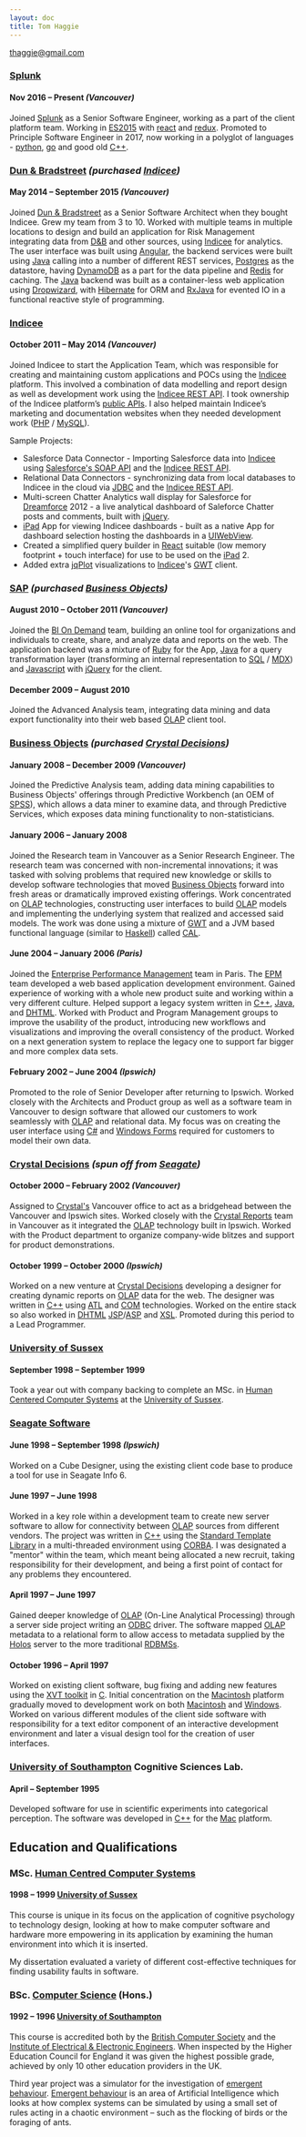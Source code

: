 ```yaml
---
layout: doc
title: Tom Haggie
---
```


<thaggie@gmail.com>

### [Splunk][splunk]

#### Nov 2016 – Present *(Vancouver)*

Joined [Splunk][splunk] as a Senior Software Engineer, working as a part of the
client platform team. Working in [ES2015] with [react] and [redux]. Promoted to Principle
Software Engineer in 2017, now working in a polyglot of languages - [python], [go]
and good old [C++][cpp].


### [Dun & Bradstreet][dnb] *(purchased [Indicee][indicee])*

#### May 2014 – September 2015 *(Vancouver)*

Joined [Dun & Bradstreet][dnb] as a Senior Software Architect when they bought Indicee. Grew my team from 3 to 10. Worked with multiple teams in multiple locations to design and build an application for Risk Management integrating data from [D&B][dnb] and other sources, using [Indicee][indicee] for analytics. The user interface was built using [Angular][angular], the backend services were built using [Java][java] calling into a number of different REST services, [Postgres][postgres] as the datastore, having [DynamoDB][dynamo-db] as a part for the data pipeline and [Redis][redis] for caching. The [Java][java] backend was built as a container-less web application using [Dropwizard][dropwizard], with [Hibernate][hibernate] for ORM and [RxJava][rx-java] for evented IO in a functional reactive style of programming.

### [Indicee][indicee]

#### October 2011 – May 2014 *(Vancouver)*

Joined Indicee to start the Application Team, which was responsible for creating and maintaining custom applications and POCs using the [Indicee][indicee] platform. This involved a combination of data modelling and report design as well as development work using the [Indicee REST API][indicee-api]. I took ownership of the Indicee platform’s [public APIs][indicee-api]. I also helped maintain Indicee’s marketing and documentation websites when they needed development work ([PHP][php] / [MySQL][mysql]).

Sample Projects:

* Salesforce Data Connector - Importing Salesforce data into [Indicee][indicee] using [Salesforce's SOAP API][salesforce-api] and the [Indicee REST API][indicee-api].
* Relational Data Connectors - synchronizing data from local databases to Indicee in the cloud via [JDBC][jdbc] and the [Indicee REST API][indicee-api].
* Multi-screen Chatter Analytics wall display for Salesforce for [Dreamforce][dreamforce] 2012 - a live analytical dashboard of Saleforce Chatter posts and comments, built with [jQuery][jquery].
* [iPad][ipad] App for viewing Indicee dashboards - built as a native App for dashboard selection hosting the dashboards in a [UIWebView][uiwebview].
* Created a simplified query builder in [React][react] suitable (low memory footprint + touch interface) for use to be used on the [iPad][ipad] 2.
* Added extra [jqPlot][jqPlot] visualizations to [Indicee][indicee]'s [GWT][gwt] client.

### [SAP][sap] *(purchased [Business Objects][bo])*

#### August 2010 – October 2011 *(Vancouver)*
Joined the [BI On Demand][bi-on-demand] team, building an online tool for organizations and individuals to create, share, and analyze data and reports on the web. The application backend was a mixture of [Ruby][ruby] for the App, [Java][java] for a query transformation layer (transforming an internal representation to [SQL][sql] / [MDX][mdx]) and [Javascript][js] with [jQuery][jquery] for the client.

#### December 2009  – August 2010
Joined the Advanced Analysis team, integrating data mining and data export functionality into their web based [OLAP][olap] client tool.

### [Business Objects][bo] *(purchased [Crystal Decisions][crystal])*

#### January 2008 – December 2009 *(Vancouver)*
Joined the Predictive Analysis team, adding data mining capabilities to Business Objects' offerings through Predictive Workbench (an OEM of [SPSS][spss]), which allows a data miner to examine data, and through Predictive Services, which exposes data mining functionality to non-statisticians.

#### January 2006 – January 2008
Joined the Research team in Vancouver as a Senior Research Engineer. The research team was concerned with non-incremental innovations; it was tasked with solving problems that required new knowledge or skills to develop software technologies that moved [Business Objects][bo] forward into fresh areas or dramatically improved existing offerings. Work concentrated on [OLAP][olap] technologies, constructing user interfaces to build [OLAP][olap] models and implementing the underlying system that realized and accessed said models. The work was done using a mixture of [GWT][gwt] and a JVM based functional language (similar to [Haskell][haskell]) called [CAL][cal].

#### June 2004 – January 2006 *(Paris)*
Joined the [Enterprise Performance Management][epm] team in Paris. The [EPM][epm] team developed a web based application development environment. Gained experience of working with a whole new product suite and working within a very different culture. Helped support a legacy system written in [C++][cpp], [Java][java], and [DHTML][dhtml]. Worked with Product and Program Management groups to improve the usability of the product, introducing new workflows and visualizations and improving the overall consistency of the product. Worked on a next generation system to replace the legacy one to support far bigger and more complex data sets.

#### February 2002 – June 2004 *(Ipswich)*
Promoted to the role of Senior Developer after returning to Ipswich. Worked closely with the Architects and Product group as well as a software team in Vancouver to design software that allowed our customers to work seamlessly with [OLAP][olap] and relational data. My focus was on creating the user interface using [C#][cs] and [Windows Forms][wf] required for customers to model their own data.

### [Crystal Decisions][crystal] *(spun off from [Seagate][seagate])*

#### October 2000 – February 2002 *(Vancouver)*
Assigned to [Crystal's][crystal] Vancouver office to act as a bridgehead between the Vancouver and Ipswich sites. Worked closely with the [Crystal Reports][cr] team in Vancouver as it integrated the [OLAP][olap] technology built in Ipswich. Worked with the Product department to organize company-wide blitzes and support for product demonstrations.

#### October 1999 – October 2000 *(Ipswich)*
Worked on a new venture at [Crystal Decisions][crystal] developing a designer for creating dynamic reports on [OLAP][olap] data for the web. The designer was written in [C++][cpp] using [ATL][atl] and [COM][com] technologies. Worked on the entire stack so also worked in [DHTML][dhtml] [JSP][jsp]/[ASP][asp] and [XSL][xsl]. Promoted during this period to a Lead Programmer.

### [University of Sussex][sussex]

#### September 1998 – September 1999
Took a year out with company backing to complete an MSc. in [Human Centered Computer Systems][hccs] at the [University of Sussex][sussex].


### [Seagate Software][seagate-software]

#### June 1998 – September 1998 *(Ipswich)*
Worked on a Cube Designer, using the existing client code base to produce a tool for use in Seagate Info 6.

#### June 1997 – June 1998
Worked in a key role within a development team to create new server software to allow for connectivity between [OLAP][olap] sources from different vendors. The project was written in [C++][cpp] using the [Standard Template Library][stl] in a multi-threaded environment using [CORBA][corba]. I was designated a "mentor" within the team, which meant being allocated a new recruit, taking responsibility for their development, and being a first point of contact for any problems they encountered.

#### April 1997 – June 1997
Gained deeper knowledge of [OLAP][olap] (On-Line Analytical Processing) through a server side project writing an [ODBC][odbc] driver. The software mapped [OLAP][olap] metadata to a relational form to allow access to metadata supplied by the [Holos][holos] server to the more traditional [RDBMSs][rdms].

#### October 1996 – April 1997
Worked on existing client software, bug fixing and adding new features using the [XVT toolkit][xvt] in [C][c]. Initial concentration on the [Macintosh][mac] platform gradually moved to development work on both [Macintosh][mac] and [Windows][win]. Worked on various different modules of the client side software with responsibility for a text editor component of an interactive development environment and later a visual design tool for the creation of user interfaces.

### [University of Southampton][soton] Cognitive Sciences Lab.

#### April – September 1995
Developed software for use in scientific experiments into categorical perception. The software was developed in [C++][cpp] for the [Mac][mac] platform.

## Education and Qualifications

### MSc. [Human Centred Computer Systems][hccs]

#### 1998 – 1999 [University of Sussex][sussex]

This course is unique in its focus on the application of cognitive psychology to technology design, looking at how to make computer software and hardware more empowering in its application by examining the human environment into which it is inserted.

My dissertation evaluated a variety of different cost-effective techniques for finding usability faults in software.

### BSc. [Computer Science][ecs] (Hons.)

#### 1992 – 1996 [University of Southampton][soton]
This course is accredited both by the [British Computer Society][bcs] and the [Institute of Electrical & Electronic Engineers][ieee]. When inspected by the Higher Education Council for England it was given the highest possible grade, achieved by only 10 other education providers in the UK.

Third year project was a simulator for the investigation of [emergent behaviour][emergence]. [Emergent behaviour][emergence] is an area of Artificial Intelligence which looks at how complex systems can be simulated by using a small set of rules acting in a chaotic environment – such as the flocking of birds or the foraging of ants.

[github]: https://github.com/thaggie
[twitter]: https://twitter.com/thaggie
[linkedin]: https://www.linkedin.com/in/thaggie
[stackoverflow]: http://stackoverflow.com/users/8969/tom
[dnb]: http://www.dnb.com
[indicee]: http://www.dnbcloud.com
[angular]: https://angularjs.org
[java]: https://www.java.com
[postgres]: http://www.postgresql.org
[redis]: http://redis.io
[dropwizard]: http://www.dropwizard.io
[hibernate]: http://hibernate.org
[rx-java]: https://github.com/ReactiveX/RxJava
[dynamo-db]: https://aws.amazon.com/dynamodb
[indicee-api]: http://dev.indicee.com
[php]: http://php.net
[mysql]: https://www.mysql.com
[salesforce-api]: https://developer.salesforce.com/docs/atlas.en-us.api.meta/api
[uiwebview]: https://developer.apple.com/library/ios/documentation/UIKit/Reference/UIWebView_Class/index.html
[jqPlot]: http://www.jqplot.com
[ipad]: https://www.apple.com/ipad
[react]: https://facebook.github.io/react
[redux]: http://redux.js.org
[bi-on-demand]: http://scn.sap.com/community/businessobjects-bi-ondemand
[sql]: https://en.wikipedia.org/wiki/SQL
[mdx]: http://mdxquery.com/
[sap]: http://go.sap.com/index.html
[spss]: http://www-01.ibm.com/software/analytics/spss
[bo]: https://en.wikipedia.org/wiki/BusinessObjects
[olap]: https://en.wikipedia.org/wiki/Online_analytical_processing
[gwt]: http://www.gwtproject.org
[haskell]: https://www.haskell.org
[js]: https://en.wikipedia.org/wiki/JavaScript
[jquery]: https://jquery.com/
[jdbc]: http://www.oracle.com/technetwork/java/javase/jdbc/index.html
[cal]: https://en.wikipedia.org/wiki/Quark_Framework#CAL
[epm]: https://en.wikipedia.org/wiki/Enterprise_performance_management
[cpp]: https://isocpp.org
[dhtml]: https://en.wikipedia.org/wiki/Dynamic_HTML
[cr]: http://www.crystalreports.com
[crystal]: https://en.wikipedia.org/wiki/Crystal_Decisions
[seagate]: http://www.seagate.com
[seagate-software]: https://en.wikipedia.org/wiki/Seagate_Software
[sussex]: http://www.sussex.ac.uk
[hccs]: http://www.sussex.ac.uk/ei/internal/coursesandmodules/informatics/pgcourses/2011/G5502T
[ruby]: https://www.ruby-lang.org
[soton]: http://www.southampton.ac.uk/
[ecs]: http://www.ecs.soton.ac.uk
[mac]: https://en.wikipedia.org/wiki/Macintosh
[jsp]: https://en.wikipedia.org/wiki/JavaServer_Pages
[asp]: https://en.wikipedia.org/wiki/Active_Server_Pages
[stl]: https://en.wikipedia.org/wiki/Standard_Template_Library
[corba]: http://www.corba.org/
[odbc]: https://en.wikipedia.org/wiki/Open_Database_Connectivity
[atl]: https://en.wikipedia.org/wiki/Active_Template_Library
[seagate-analysis]: https://en.wikipedia.org/wiki/Crystal_Analysis
[xsl]: https://en.wikipedia.org/wiki/XSL
[bcs]: https://www.bcs.org/
[ieee]: https://www.ieee.org
[xvt]: https://en.wikipedia.org/wiki/XVT
[c]: https://en.wikipedia.org/wiki/C_(programming_language)
[win]: https://en.wikipedia.org/wiki/Microsoft_Windows
[rdms]: https://en.wikipedia.org/wiki/Relational_database_management_system
[holos]: https://en.wikipedia.org/wiki/Holos
[ia4c]: https://appexchange.salesforce.com/listingDetail?listingId=a0N30000008ZVJzEAO
[dreamforce]: http://dreamforce.com
[com]: https://en.wikipedia.org/wiki/Component_Object_Model
[cs]: https://msdn.microsoft.com/en-us/library/kx37x362.aspx
[wf]: https://en.wikipedia.org/wiki/Windows_Forms]
[emergence]: https://en.wikipedia.org/wiki/Emergence
[splunk]: http://splunk.com
[ES2015]: http://www.ecma-international.org/ecma-262/6.0/
[python]: https://www.python.org
[go]: https://golang.org
